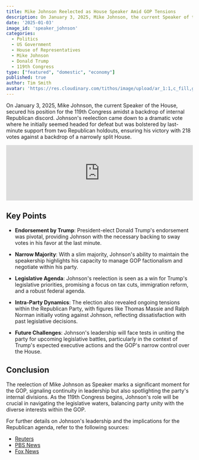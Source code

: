 ```yaml
---
title: Mike Johnson Reelected as House Speaker Amid GOP Tensions
description: On January 3, 2025, Mike Johnson, the current Speaker of the House, secured his position for the 119th Congress amidst a backdrop of internal Republican discord.
date: '2025-01-03'
image_id: 'speaker_johnson'
categories:
  - Politics
  - US Government
  - House of Representatives
  - Mike Johnson
  - Donald Trump
  - 119th Congress
type: ["featured", "domestic", "economy"]
published: true
author: Tim Smith
avatar: 'https://res.cloudinary.com/tithos/image/upload/ar_1:1,c_fill,g_auto,q_auto:eco,r_max,w_100/v1703907649/me_f8wxaa.avif'
---
```


<script>
  import { CldImage } from 'svelte-cloudinary';
</script>

<CldImage
  width='100%'
  src='speaker_johnson'
  alt='Mike Johnson Reelected as House Speaker Amid GOP Tensions'
  aspect-ratio='16:9'
/>

On January 3, 2025, Mike Johnson, the current Speaker of the House, secured his position for the 119th Congress amidst a backdrop of internal Republican discord. Johnson's reelection came down to a dramatic vote where he initially seemed headed for defeat but was bolstered by last-minute support from two Republican holdouts, ensuring his victory with 218 votes against a backdrop of a narrowly split House.

<iframe width="100%" style="aspect-ratio='16:9'" src="https://www.youtube.com/embed/1_7opvn-ya0?si=UG1I3Z87aGzxaFP0" title="YouTube video player" frameborder="0" allow="accelerometer; autoplay; clipboard-write; encrypted-media; gyroscope; picture-in-picture; web-share" referrerpolicy="strict-origin-when-cross-origin" allowfullscreen></iframe>

## Key Points

- **Endorsement by Trump**: President-elect Donald Trump's endorsement was pivotal, providing Johnson with the necessary backing to sway votes in his favor at the last minute.
  
- **Narrow Majority**: With a slim majority, Johnson's ability to maintain the speakership highlights his capacity to manage GOP factionalism and negotiate within his party.

- **Legislative Agenda**: Johnson's reelection is seen as a win for Trump's legislative priorities, promising a focus on tax cuts, immigration reform, and a robust federal agenda.

- **Intra-Party Dynamics**: The election also revealed ongoing tensions within the Republican Party, with figures like Thomas Massie and Ralph Norman initially voting against Johnson, reflecting dissatisfaction with past legislative decisions.

- **Future Challenges**: Johnson's leadership will face tests in uniting the party for upcoming legislative battles, particularly in the context of Trump's expected executive actions and the GOP's narrow control over the House.

## Conclusion

The reelection of Mike Johnson as Speaker marks a significant moment for the GOP, signaling continuity in leadership but also spotlighting the party's internal divisions. As the 119th Congress begins, Johnson's role will be crucial in navigating the legislative waters, balancing party unity with the diverse interests within the GOP.

For further details on Johnson's leadership and the implications for the Republican agenda, refer to the following sources:

- [Reuters]()[](https://www.reuters.com/world/us/trumps-republicans-take-congressional-majority-mike-johnson-faces-test-2025-01-03/)
- [PBS News]()[](https://www.pbs.org/newshour/politics/mike-johnson-wins-gop-nomination-to-remain-house-speaker-with-full-vote-to-come-next-year)
- [Fox News]()[](https://www.foxnews.com/live-news/speaker-house-election-2025)


